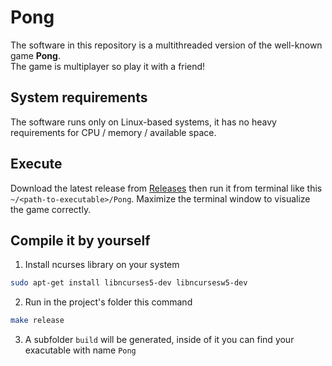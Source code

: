 # Pong

The software in this repository is a multithreaded version of the well-known game **Pong**.  
The game is multiplayer so play it with a friend!

## System requirements
The software runs only on Linux-based systems, it has no heavy requirements for CPU / memory / available space.

## Execute
Download the latest release from [Releases](https://github.com/MatteV02/Pong/releases/) then run it from terminal like this `~/<path-to-executable>/Pong`.
Maximize the terminal window to visualize the game correctly.

## Compile it by yourself
1. Install ncurses library on your system
```bash
sudo apt-get install libncurses5-dev libncursesw5-dev
```
2. Run in the project's folder this command
```bash
make release
```
3. A subfolder `build` will be generated, inside of it you can find your exacutable with name `Pong`
